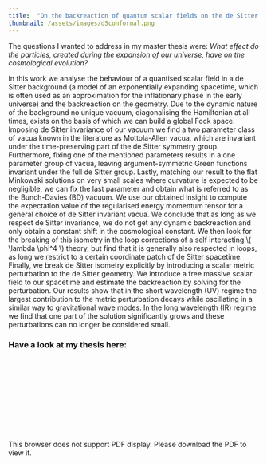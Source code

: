```yaml
---
title:  "On the backreaction of quantum scalar fields on the de Sitter spacetime"
thumbnail: /assets/images/dSconformal.png
---
```

The questions I wanted to address in my master thesis were:
*What effect do the particles, created during the expansion of our universe, have on the cosmological
evolution?*

In this work we analyse the behaviour of a quantised scalar field in a de Sitter background (a model of an exponentially expanding spacetime, which is often used as an approximation for the inflationary phase in the early universe) and the backreaction on the geometry. Due to the dynamic nature of the background no unique vacuum, diagonalising the Hamiltonian at all times, exists on the basis of which we can build a global Fock space. Imposing de Sitter invariance of our vacuum we find a two parameter class of vacua known in the literature as Mottola-Allen vacua, which are invariant under the time-preserving part of the de Sitter symmetry group. Furthermore, fixing one of the mentioned parameters results in a one parameter group of vacua, leaving argument-symmetric Green functions invariant under the full de Sitter group. Lastly, matching our result to the flat Minkowski solutions on very small scales where curvature is expected to be negligible, we can fix the last parameter and obtain what is referred to as the Bunch-Davies (BD) vacuum.
We use our obtained insight to compute the expectation value of the regularised energy momentum tensor for a general choice of de Sitter invariant vacua. We conclude that as long as we respect de Sitter invariance, we do not get any dynamic backreaction and only obtain a constant shift in the cosmological constant.
We then look for the breaking of this isometry in the loop corrections of a self interacting \\( \lambda \phi^4 \\) theory, but find that it is generally also respected in loops, as long we restrict to a certain coordinate patch of de Sitter spacetime.
Finally, we break de Sitter isometry explicitly by introducing a scalar metric perturbation to the de Sitter geometry. We introduce a free massive scalar field to our spacetime and estimate the backreaction by solving for the perturbation.
Our results show that in the short wavelength (UV) regime the largest contribution to the metric perturbation decays while oscillating in a similar way to gravitational wave modes. In the long wavelength (IR) regime we find that one part of the solution significantly grows and these perturbations can no longer be considered small.

### Have a look at my thesis here:
<object data="/assets/pdfs/Thesis.pdf" type="application/pdf" width="100%" height="100%">
    <embed src="/assets/pdfs/Thesis.pdf" type="application/pdf">
        <p>This browser does not support PDF display. Please download the PDF to view it.</p>
    </embed>
</object>
